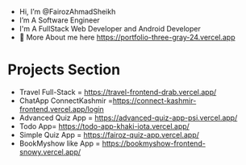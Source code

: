 -  Hi, I’m @FairozAhmadSheikh
-  I’m A Software Engineer
-  I'm A FullStack Web Developer and Android Developer
- 💞️ More About me here https://portfolio-three-gray-24.vercel.app
#  Projects Section
-  Travel Full-Stack =  https://travel-frontend-drab.vercel.app/
-  ChatApp ConnectKashmir =https://connect-kashmir-frontend.vercel.app/login
-  Advanced Quiz App = https://advanced-quiz-app-psi.vercel.app/
-  Todo App=  https://todo-app-khaki-iota.vercel.app/
-  Simple Quiz App = https://fairoz-quiz-app.vercel.app/
-  BookMyshow like App = https://bookmyshow-frontend-snowy.vercel.app/

<!---
FairozAhmadSheikh/FairozAhmadSheikh is a ✨ special ✨ repository because its `README.md` (this file) appears on your GitHub profile.
You can click the Preview link to take a look at your changes.
--->

